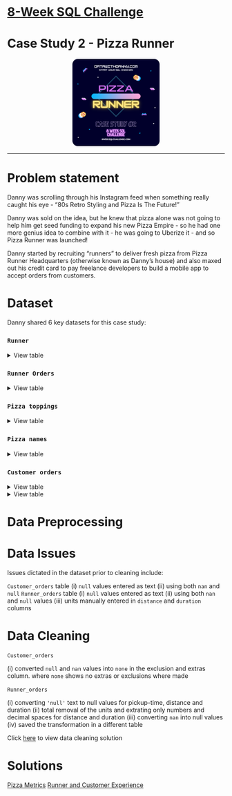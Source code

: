 # [8-Week SQL Challenge](https://github.com/nzehh/8-Weeks-SQL-Challenge)

# Case Study 2 - Pizza Runner
<p align="center">
<img src="https://github.com/nzehh/8-Weeks-SQL-Challenge/blob/main/IMG/org-2.png" width=40% height=40%>


---

# Problem statement
Danny was scrolling through his Instagram feed when something really caught his eye - “80s Retro Styling and Pizza Is The Future!”

Danny was sold on the idea, but he knew that pizza alone was not going to help him get seed funding to expand his new Pizza Empire - so he had one more genius idea to combine with it - he was going to Uberize it - and so Pizza Runner was launched!

Danny started by recruiting “runners” to deliver fresh pizza from Pizza Runner Headquarters (otherwise known as Danny’s house) and also maxed out his credit card to pay freelance developers to build a mobile app to accept orders from customers.

# Dataset
 Danny shared 6 key datasets for this case study:

 ### **```Runner```**

 <details>
   <summary>
     View table
   </summary>
   This Runner table captures all ***runner_id*** and ***registration_date*** information of delivery runners

| runner_id   | registration_date |
|-------------|-------------------|
| 1           | 2021-01-01        |
| 2           | 2021-01-03        |
| 3           | 2021-01-08        |
| 4           | 2021-01-15        |
|             |                   |

 </details>

### **```Runner Orders```**

 <details>
   <summary>
     View table
   </summary>
   The Runner_orders table contains the ***order_id*** of delivery made by each ***runner_id***, the ***pickup_time***,***duration*** and ***distance*** covered
   
|  order_id  | runner_id | pickup_time         | distance | duration | cancellation            |
|------------|-----------|---------------------|----------|----------|-------------------------|
| 1          | 1         | 2020-01-01 18:15:34 | 20       | 32       |                         |
| 2          | 1         | 2020-01-01 19:10:54 | 20       | 27       |                         |
| 3          | 1         | 2020-01-03 00:12:37 | 13.4     | 20       |                         |
| 4          | 2         | 2020-01-04 13:53:03 | 23.4     | 40       |                         |
| 5          | 3         | 2020-01-08 21:10:57 | 10       | 15       |                         |
| 6          | 3         |                     |          |          | Restaurant Cancellation |
| 7          | 2         | 2020-01-08 21:30:45 | 25       | 25       |                         |
| 8          | 2         | 2020-01-10 00:15:02 | 23.4     | 15       |                         |
| 9          | 2         |                     |          |          | Customer Cancellation   |
| 10         | 1         | 2020-01-11 18:50:20 | 10       | 10       |                         |

 </details>

### **```Pizza toppings```**

<details>
  <summary>
    View table
  </summary>
|  topping_id  | topping_name |
|--------------|--------------|
| 1            | Bacon        |
| 2            | BBQ Sauce    |
| 3            | Beef         |
| 4            | Cheese       |
| 5            | Chicken      |
| 6            | Mushrooms    |
| 7            | Onions       |
| 8            | Pepperoni    |
| 9            | Peppers      |
| 10           | Salami       |
| 11           | Tomatoes     |
| 12           | Tomato Sauce |

</details>

### **```Pizza names```**

<details>
  <summary>
    View table
  </summary>
  
| pizza_id   | pizza_name |
|------------|------------|
| 1          | Meatlovers |
| 2          | Vegetarian |
</details>


### **```Customer orders```**

<details>
  <summary>
    View table
  </summary>
|            |             |          |            |        |                     |
|------------|-------------|----------|------------|--------|---------------------|
| # order_id | customer_id | pizza_id | exclusions | extras | order_time          |                    
| 1          | 101         | 1        | None       | None   | 2020-01-01 18:05:02 |                     
| 2          | 101         | 1        | None       | None   | 2020-01-01 19:00:52 |                     
| 3          | 102         | 1        | None       | None   | 2020-01-02 23:51:23 |                    
| 3          | 102         | 2        | None       | None   | 2020-01-02 23:51:23 |                     
| 4          | 103         | 1        | 4          | None   | 2020-01-04 13:23:46 |                     
| 4          | 103         | 1        | 4          | None   | 2020-01-04 13:23:46 |                    
| 4          | 103         | 2        | 4          | None   | 2020-01-04 13:23:46 |                     
| 5          | 104         | 1        | None       | 1      | 2020-01-08 21:00:29 |                     
| 6          | 101         | 2        | None       | None   | 2020-01-08 21:03:13 |                    
| 7          | 105         | 2        | None       | 1      | 2020-01-08 21:20:29 |                    
| 8          | 102         | 1        | None       | None   | 2020-01-09 23:54:33 |                   
| 9          | 103         | 1        | 4          | 1,5    | 2020-01-10 11:22:59 |                     
| 10         | 104         | 1        | None       | None   | 2020-01-11 18:34:49 |                  
| 10         | 104         | 1        | 2,6        | 1,4    | 2020-01-11 18:34:49 |

</details>

<details>
  <summary>
    View table 
  </summary>

| # pizza_id | toppings |   |   |   |    |    |   |    |
|------------|----------|---|---|---|----|----|---|----|
| 1          | 1        | 2 | 3 | 4 | 5  | 6  | 8 | 10 |
| 2          | 4        | 6 | 7 | 9 | 11 | 12 |   |    |

</details>

# Data Preprocessing

# Data Issues

 Issues dictated in the dataset prior to cleaning include:

 ```Customer_orders``` table
      (i) ```null``` values entered as text
      (ii) using both ``nan`` and ```null```
```Runner_orders``` table
      (i) ```null``` values entered as text
      (ii) using both ```nan``` and ```null``` values 
      (iii) units manually entered in ```distance``` and ```duration``` columns

# Data Cleaning

```Customer_orders```

   (i) converted ```null``` and ```nan``` values into ```none``` in the exclusion and extras column.
      where ```none``` shows no extras or exclusions where made 
      
```Runner_orders```

   (i) converting ```'null'``` text to null values for pickup-time, distance and duration
   (ii) total removal of the units and extrating only numbers and decimal spaces for distance and duration
   (iii) converting ```nan``` into null values
   (iv) saved the transformation in a different table

   Click [here](https://github.com/nzehh/8-Weeks-SQL-Challenge/blob/main/CASE%202-%20PIZZA%20RUNNER/Case%202%20data%20cleaning.sql) to view data cleaning solution

# Solutions
[Pizza Metrics](https://github.com/nzehh/8-Weeks-SQL-Challenge/blob/main/CASE%202-%20PIZZA%20RUNNER/Pizza%20Metric.sql)
[Runner and Customer Experience](https://github.com/nzehh/8-Weeks-SQL-Challenge/blob/main/CASE%202-%20PIZZA%20RUNNER/Runner%20and%20Customer%20Experience.sql)




